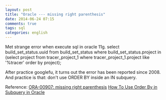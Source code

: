 ```yaml
---
layout: post
title: "Oracle --- missing right parenthesis"
date: 2014-06-24 07:15
comments: true
tags: sql
categories: english
---
```


Met strange error when execute sql in oracle 11g.
    select build_set_status.uuid from build_set_status where build_set_status.project in (select project from tracer_project_1 where tracer_project_1.project like '%tracer' order by project);

After practice googlefu, it turns out the error has been reported since 2008.
And practice is that:
    don't use ORDER BY inside an IN subquery.

Reference:
[ORA-00907: missing right parenthesis](http://oraclequirks.blogspot.com/2008/01/ora-00907-missing-right-parenthesis.html)
[How To Use Order By in Subquery in Oracle](http://blog.agilelogicsolutions.com/2010/11/how-to-use-order-by-in-subquery-in.html)
